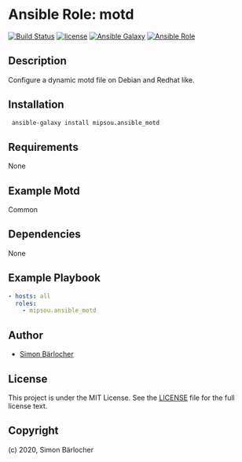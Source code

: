 # Ansible Role: motd

[![Build Status](https://img.shields.io/travis/mipsou/ansible.motd.svg?branch=master&style=popout-square)](https://travis-ci.org/mipsou/ansible.motd) [![license](https://img.shields.io/github/license/mashape/apistatus.svg?style=popout-square)](https://sbaerlo.ch/licence) [![Ansible Galaxy](https://img.shields.io/badge/ansible--galaxy-motd-blue.svg?style=popout-square)](https://galaxy.ansible.com/mipsou/ansible_motd) [![Ansible Role](https://img.shields.io/ansible/role/d/21815.svg?style=popout-square)](https://galaxy.ansible.com/mipsou/motd)

## Description

Configure a dynamic motd file on Debian and Redhat like.

## Installation

```bash
 ansible-galaxy install mipsou.ansible_motd
```

## Requirements

None

## Example Motd

Common

## Dependencies

None

## Example Playbook

```yml
- hosts: all
  roles:
    - mipsou.ansible_motd
```

## Author

- [Simon Bärlocher](https://sbaerlocher.ch)

## License

This project is under the MIT License. See the [LICENSE](https://sbaerlo.ch/licence) file for the full license text.

## Copyright

(c) 2020, Simon Bärlocher
